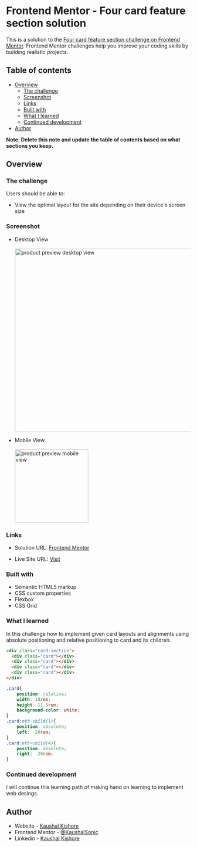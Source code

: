 # Frontend Mentor - Four card feature section solution

This is a solution to the [Four card feature section challenge on Frontend Mentor](https://www.frontendmentor.io/challenges/four-card-feature-section-weK1eFYK). Frontend Mentor challenges help you improve your coding skills by building realistic projects. 

## Table of contents

- [Overview](#overview)
  - [The challenge](#the-challenge)
  - [Screenshot](#screenshot)
  - [Links](#links)
  - [Built with](#built-with)
  - [What I learned](#what-i-learned)
  - [Continued development](#continued-development)
- [Author](#author)

**Note: Delete this note and update the table of contents based on what sections you keep.**

## Overview

### The challenge

Users should be able to:

- View the optimal layout for the site depending on their device's screen size

### Screenshot

* Desktop View <br><br>
  <img width="500" alt="product preview desktop view" src="https://github.com/KaushalSonic/Frontend-Mentor/assets/88739514/98807210-51cc-41ae-9b74-a9b34fce5f7d">

* Mobile View <br><br>
  <img width="200" alt="product preview mobile view" src="https://github.com/KaushalSonic/Frontend-Mentor/assets/88739514/67d3ed11-c36b-48e5-9313-8f4dfaa48a09">

### Links

- Solution URL: [Frontend Mentor](https://www.frontendmentor.io/solutions/product-preview-card-eJ6M8ChPn9)

- Live Site URL: [Visit](https://product-card1-kaushalsonic.netlify.app/)


### Built with

- Semantic HTML5 markup
- CSS custom properties
- Flexbox
- CSS Grid


### What I learned

In this challenge how to implement given card layouts and alignments using absolute positioning and relative positioning to card and its children.



```html
<div class="card-section">
  <div class="card"></div>
  <div class="card"></div>
  <div class="card"></div>
  <div class="card"></div>
</div>
```
```css
.card{
    position: relative;
    width: 18rem;
    height: 11.5rem;
    background-color: white;
}
.card:nth-child(1){
    position: absolute;
    left: -20rem;
}
.card:nth-child(4){
    position: absolute;
    right: -20rem;
}
```


### Continued development

I will continue this learning path of making hand on learning to implement web desings.


## Author

- Website - [Kaushal Kishore](https://my-portfolio-one-one.vercel.app/)
- Frontend Mentor - [@KaushalSonic](https://www.frontendmentor.io/profile/KaushalSonic)
- Linkedin - [Kaushal Kishore](https://www.linkedin.com/in/kaushal-kishore-b373111a8/)

